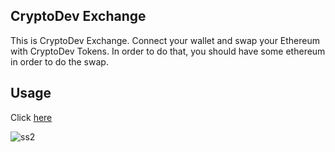 ## CryptoDev Exchange
This is CryptoDev Exchange. Connect your wallet and swap your Ethereum with CryptoDev Tokens.
In order to do that, you should have some ethereum in order to do the swap.

## Usage
Click [here](https://cryptodev-exchange-rosy.vercel.app/)

![ss2](https://github.com/xlr8nur/cryptodev-exchange/assets/97341887/34bb3faa-f6d9-420d-85b3-eddce956a59f)
